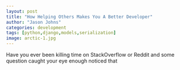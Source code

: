 ```yaml
---
layout: post
title: "How Helping Others Makes You A Better Developer"
author: "Jason Johns"
categories: development
tags: [python,django,models,serialization]
image: arctic-1.jpg
---
```


Have you ever been killing time on StackOverflow or Reddit and some question caught your eye enough
noticed that 
